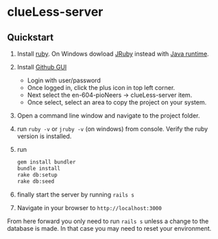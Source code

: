 # clueLess-server


## Quickstart

1. Install [ruby](https://www.ruby-lang.org/en/documentation/installation/). On Windows dowload [JRuby](http://jruby.org/) instead with [Java runtime](http://www.oracle.com/technetwork/java/javase/downloads/jre8-downloads-2133155.html).
2. Install [Github GUI](https://desktop.github.com/)
    - Login with user/password
    - Once logged in, click the plus icon in top left corner. 
    - Next select the en-604-pioNeers -> clueLess-server item.
    - Once select, select an area to copy the project on your system.
3. Open a command line window and navigate to the project folder.
4. run `ruby -v` or `jruby -v` (on windows) from console. Verify the ruby version is installed.
5. run

    ```bash
    gem install bundler
    bundle install
    rake db:setup
    rake db:seed
    ```

6. finally start the server by running `rails s`
7. Navigate in your browser to `http://localhost:3000`

From here forward you only need to run `rails s` unless a change to the database is made. In that case you may need to reset your environment.
